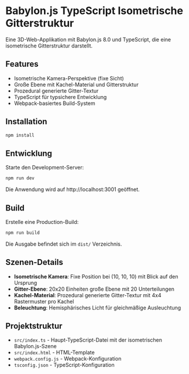# Babylon.js TypeScript Isometrische Gitterstruktur

Eine 3D-Web-Applikation mit Babylon.js 8.0 und TypeScript, die eine isometrische Gitterstruktur darstellt.

## Features

- Isometrische Kamera-Perspektive (fixe Sicht)
- Große Ebene mit Kachel-Material und Gitterstruktur
- Prozedural generierte Gitter-Textur
- TypeScript für typsichere Entwicklung
- Webpack-basiertes Build-System

## Installation

```bash
npm install
```

## Entwicklung

Starte den Development-Server:

```bash
npm run dev
```

Die Anwendung wird auf http://localhost:3001 geöffnet.

## Build

Erstelle eine Production-Build:

```bash
npm run build
```

Die Ausgabe befindet sich im `dist/` Verzeichnis.

## Szenen-Details

- **Isometrische Kamera**: Fixe Position bei (10, 10, 10) mit Blick auf den Ursprung
- **Gitter-Ebene**: 20x20 Einheiten große Ebene mit 20 Unterteilungen
- **Kachel-Material**: Prozedural generierte Gitter-Textur mit 4x4 Rastermuster pro Kachel
- **Beleuchtung**: Hemisphärisches Licht für gleichmäßige Ausleuchtung

## Projektstruktur

- `src/index.ts` - Haupt-TypeScript-Datei mit der isometrischen Babylon.js-Szene
- `src/index.html` - HTML-Template
- `webpack.config.js` - Webpack-Konfiguration
- `tsconfig.json` - TypeScript-Konfiguration
